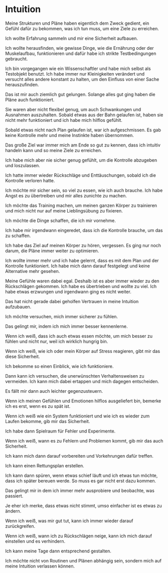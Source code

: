 # Intuition

Meine Strukturen und Pläne haben eigentlich dem Zweck gedient, ein Gefühl dafür zu bekommen, was ich tun muss, um eine Ziele zu erreichen.

Ich wollte Erfahrung sammeln und mir eine Sicherheit aufbauen.

Ich wollte herausfinden, wie gewisse Dinge, wie die Ernährung oder der Muskelaufbau, funktionieren und dafür habe ich strikte Testbedingungen gebraucht.

Ich bin vorgegangen wie ein Wissenschaftler und habe mich selbst als Testobjekt benutzt. Ich habe immer nur Kleinigkeiten verändert und versucht alles andere konstant zu halten, um den Einfluss von einer Sache herauszufinden.

Das ist mir auch ziemlich gut gelungen. Solange alles gut ging haben die Pläne auch funktioniert.

Sie waren aber nicht flexibel genug, um auch Schwankungen und Ausnahmen auszuhalten. Sobald etwas aus der Bahn gelaufen ist, haben sie nicht mehr funktioniert und ich habe mich hilflos gefühlt.

Sobald etwas nicht nach Plan gelaufen ist, war ich aufgeschmissen. Es gab keine Kontrolle mehr und meine Instinkte haben übernommen.

Das große Ziel war immer mich am Ende so gut zu kennen, dass ich intuitiv handeln kann und so meine Ziele zu erreichen.

Ich habe mich aber nie sicher genug gefühlt, um die Kontrolle abzugeben und loszulassen.

Ich hatte immer wieder Rückschläge und Enttäuschungen, sobald ich die Kontrolle verloren hatte.

Ich möchte mir sicher sein, so viel zu essen, wie ich auch brauche. Ich habe Angst es zu übertreiben und mir alles zunichte zu machen.

Ich möchte das Training machen, um meinen ganzen Körper zu trainieren und mich nicht nur auf meine Lieblingsübung zu fixieren.

Ich möchte die Dinge schaffen, die ich mir vornehme.

Ich habe mir irgendwann eingeredet, dass ich die Kontrolle brauche, um das zu schaffen.

Ich habe das Ziel auf meinen Körper zu hören, vergessen. Es ging nur noch darum, die Pläne immer weiter zu optimieren.

Ich wollte immer mehr und ich habe gelernt, dass es mit dem Plan und der Kontrolle funktioniert. Ich habe mich dann darauf festgelegt und keine Alternative mehr gesehen.

Meine Gefühle waren dabei egal. Deshalb ist es aber immer wieder zu den Rückschlägen gekommen. Ich habe es übertrieben und wollte zu viel. Ich habe etwas erzwungen und irgendwann ging es nicht weiter.

Das hat nicht gerade dabei geholfen Vertrauen in meine Intuition aufzubauen.

Ich möchte versuchen, mich immer sicherer zu fühlen. 

Das gelingt mir, indem ich mich immer besser kennenlerne. 

Wenn ich weiß, dass ich auch etwas essen möchte, um mich besser zu fühlen und nicht nur, weil ich wirklich hungrig bin.

Wenn ich weiß, wie ich oder mein Körper auf Stress reagieren, gibt mir das diese Sicherheit.

Ich bekomme so einen Einblick, wie ich funktioniere.

Dann kann ich versuchen, die unerwünschten Verhaltensweisen zu vermeiden. Ich kann mich dabei ertappen und mich dagegen entscheiden.

Es fällt mir dann auch leichter gegenzusteuern.

Wenn ich meinen Gefühlen und Emotionen hilflos ausgeliefert bin, bemerke ich es erst, wenn es zu spät ist.

Wenn ich weiß wie ein System funktioniert und wie ich es wieder zum Laufen bekomme, gib mir das Sicherheit.

Ich habe dann Spielraum für Fehler und Experimente.

Wenn ich weiß, wann es zu Fehlern und Problemen kommt, gib mir das auch Sicherheit.

Ich kann mich dann darauf vorbereiten und Vorkehrungen dafür treffen.

Ich kann einen Rettungsplan erstellen.

Ich kann dann spüren, wenn etwas schief läuft und ich etwas tun möchte, dass ich später bereuen werde. So muss es gar nicht erst dazu kommen.

Das gelingt mir in dem ich immer mehr ausprobiere und beobachte, was passiert.

Je eher ich merke, dass etwas nicht stimmt, umso einfacher ist es etwas zu ändern.

Wenn ich weiß, was mir gut tut, kann ich immer wieder darauf zurückgreifen.

Wenn ich weiß, wann ich zu Rückschlägen neige, kann ich mich darauf einstellen und es verhindern.

Ich kann meine Tage dann entsprechend gestalten.

Ich möchte nicht von Routinen und Plänen abhängig sein, sondern mich auf meine Intuition verlassen können.
